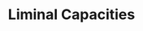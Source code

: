 ---
title: "Liminal Capacities"
description: "The art of dwelling in thresholds—between endings and beginnings, certainty and mystery, breakdown and emergence."
why_matters: "Modernity denies liminal space. It rushes to resolution, treats grief as something to manage or overcome, and numbs collective pain into individualized pathology. This leaves us ill-equipped to feel what must be felt, to metabolize the systemic denial of pain, or to process the emotional fields that arise in times of transition and collapse. These capacities allow us to stay with the field long enough to grieve collectively, to compost what's dissolving, and to invite what's emerging without forcing it."
image: "static/images/liminal-capacities.jpg"
position_x: 0.25
position_y: 0.8
capacities:
  - title: "Humor as Rupture"
    subtitle: "Laughter as a crack in the wall of authority"
    what_it_is: "Humor as release and rupture. As a crack in the wall of authority, unrestricted autonomy, arbitration, affirmation. Clowning as a practice reminds us that we are not the center, that our need for righteousness, certainty, looking good, is part of the disease. This is the work of humor as humility—the capacity to fumble publicly and to openly and honestly look at our addictions to superiority in order to let failure become relational compost. When the clown stumbles, when we laugh at her, we are laughing at our own illusions—the part of us addicted to control, coherence, and exceptionalism."
    why_exiled: "Modernity treats failure as shame and humor as distraction—because both threaten the fragile scaffolding of superiority."
    what_possible: "Humor as humility allows us to compost these addictions. It makes room for failure without collapse, for truth without control, for presence without performance. It loosens the tapeworm's grip—not through force, but through laughter."
    distortions:
      - name: "Deflective humor"
        description: "Using humor to avoid or distract from necessary discomfort rather than to rupture illusions of control."
      - name: "Performative vulnerability"
        description: "Staging fumbles or failures for social approval rather than allowing genuine interruption of superiority patterns."
    color: "#f59e0b"
    position_x: -0.4
    position_y: -0.1
  - title: "Staying with(in) Emergence - 'Azar'"
    subtitle: "Dancing with chance, randomness, the unknown"
    what_it_is: "This capacity is an invitation to walk the tightrope between naive hope and desperate hopelessness—which are both expressions of certainty addiction—ways of trying to predict or control what's to come. But Azar—chance, randomness, emergence—has no allegiance to certainty. Azar is the spirit of the unknown. The fool walks into the scene without a script. Play is not a distraction—it's a relational practice with the unknown. Dancing with Azar is the capacity to stay with emergence—to feel the field shifting, to invite chance in, to let randomness be a co-facilitator."
    why_exiled: "Modernity demands predictability, control, and strategic certainty. Emergence threatens planning, efficiency, and the illusion of mastery over outcomes."
    what_possible: "Dancing with Azar lets experimentation return—not through rigid strategy, but through relational improvisation. It brings curiosity back into the room and allows for genuine co-creation with the unknown."
    distortions:
      - name: "Spiritual bypassing"
        description: "Using 'trust in emergence' to avoid necessary planning, accountability, or difficult decisions."
      - name: "Chaos addiction"
        description: "Creating unnecessary disruption or unpredictability as a way to avoid deeper engagement with what's actually emerging."
    color: "#eab308"
    position_x: 0.5
    position_y: 0.2
  - title: "Inhabiting Liminality"
    subtitle: "Dwelling in the space between endings and beginnings"
    what_it_is: "To inhabit liminality is to dwell in the space between endings and beginnings, where nothing feels certain, where identities dissolve but have not yet reformed. This space is often thick with feeling—not just personal emotions, but meta-affective landscapes: the collective weight of grief, longing, anger, emptiness, and the awe that flickers through even in the fog. This capacity asks: Can you stay in the fog? Can you hold the weight of the field without rushing to rebuild identity or make meaning? Can you listen to grief as a teacher, without needing to fix it or flee?"
    why_exiled: "Modernity denies liminal space. It rushes to resolution, treats grief as something to manage or overcome, and numbs collective pain into individualized pathology. This leaves us ill-equipped to feel what must be felt, to metabolize the systemic denial of pain, or to process the emotional fields that arise in times of transition and collapse."
    what_possible: "Reclaiming Inhabiting Liminality allows us to stay with the field long enough to grieve collectively, to compost what's dissolving, and to invite what's emerging without forcing it. It's the capacity to be interrupted by the full spectrum of feeling, and to respond with attuned care, knowing that collective hearts can hold what individual hearts cannot."
    distortions:
      - name: "Glorifying suffering"
        description: "Romanticizing pain or liminal states as inherently spiritual or superior, rather than metabolizing them as necessary passages."
      - name: "Liminal addiction"
        description: "Getting stuck in the threshold as a way to avoid commitment, responsibility, or the work of emergence."
      - name: "Emotional bypassing"
        description: "Using the language of 'collective grief' to avoid personal accountability or specific relational repair."
    color: "#d97706"
    position_x: 0.1
    position_y: 0.45
---